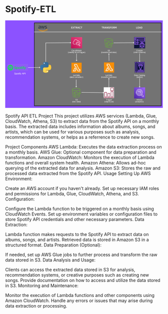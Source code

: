 # Spotify-ETL

![alt text](https://github.com/pavan2131/Spotify-ETL/blob/main/Architecture.jpeg)

Spotify API ETL Project
This project utilizes AWS services (Lambda, Glue, CloudWatch, Athena, S3) to extract data from the Spotify API on a monthly basis. The extracted data includes information about albums, songs, and artists, which can be used for various purposes such as analysis, recommendation systems, or helps as a referrence to create new songs.

Project Components
AWS Lambda: Executes the data extraction process on a monthly basis.
AWS Glue: Optional component for data preparation and transformation.
Amazon CloudWatch: Monitors the execution of Lambda functions and overall system health.
Amazon Athena: Allows ad-hoc querying of the extracted data for analysis.
Amazon S3: Stores the raw and processed data extracted from the Spotify API.
Usage
Setting Up AWS Environment:

Create an AWS account if you haven't already.
Set up necessary IAM roles and permissions for Lambda, Glue, CloudWatch, Athena, and S3.
Configuration:

Configure the Lambda function to be triggered on a monthly basis using CloudWatch Events.
Set up environment variables or configuration files to store Spotify API credentials and other necessary parameters.
Data Extraction:

Lambda function makes requests to the Spotify API to extract data on albums, songs, and artists.
Retrieved data is stored in Amazon S3 in a structured format.
Data Preparation (Optional):

If needed, set up AWS Glue jobs to further process and transform the raw data stored in S3.
Data Analysis and Usage:

Clients can access the extracted data stored in S3 for analysis, recommendation systems, or creative purposes such as creating new songs.
Provide documentation on how to access and utilize the data stored in S3.
Monitoring and Maintenance:

Monitor the execution of Lambda functions and other components using Amazon CloudWatch.
Handle any errors or issues that may arise during data extraction or processing.
